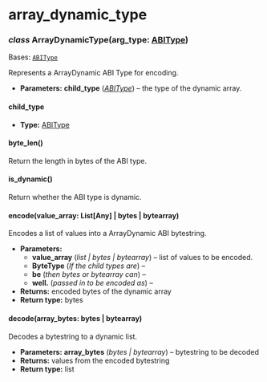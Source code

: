 # array_dynamic_type

### *class* ArrayDynamicType(arg_type: [ABIType](base_type.md#algosdk.abi.base_type.ABIType))

Bases: [`ABIType`](base_type.md#algosdk.abi.base_type.ABIType)

Represents a ArrayDynamic ABI Type for encoding.

* **Parameters:**
  **child_type** ([*ABIType*](base_type.md#algosdk.abi.base_type.ABIType)) – the type of the dynamic array.

#### child_type

* **Type:**
  [ABIType](base_type.md#algosdk.abi.base_type.ABIType)

#### byte_len()

Return the length in bytes of the ABI type.

#### is_dynamic()

Return whether the ABI type is dynamic.

#### encode(value_array: List[Any] | bytes | bytearray)

Encodes a list of values into a ArrayDynamic ABI bytestring.

* **Parameters:**
  * **value_array** (*list* *|* *bytes* *|* *bytearray*) – list of values to be encoded.
  * **ByteType** (*If the child types are*) – 
  * **be** (*then bytes* *or* *bytearray can*) – 
  * **well.** (*passed in to be encoded as*) – 
* **Returns:**
  encoded bytes of the dynamic array
* **Return type:**
  bytes

#### decode(array_bytes: bytes | bytearray)

Decodes a bytestring to a dynamic list.

* **Parameters:**
  **array_bytes** (*bytes* *|* *bytearray*) – bytestring to be decoded
* **Returns:**
  values from the encoded bytestring
* **Return type:**
  list
